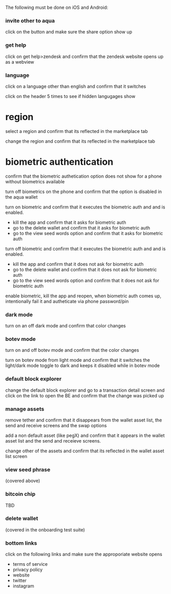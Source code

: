 The following must be done on iOS and Android:

### invite other to aqua
click on the button and make sure the share option show up

### get help
click on get help>zendesk and confirm that the zendesk website opens up as a webview


### language
click on a language other than english and confirm that it switches

click on the header 5 times to see if hidden langugages show

# region
select a region and confirm that its reflected in the marketplace tab

change the region and confirm that its reflected in the marketplace tab

# biometric authentication
confirm that the biometric authetication option does not show for a phone without biometrics available

turn off biometrics on the phone and confirm that the option is disabled in the aqua wallet

turn on biometric and confirm that it executes the biometric auth and and is enabled. 
- kill the app and confirm that it asks for biometric auth
- go to the delete wallet and confirm that it asks for biometric auth
- go to the view seed words option and confirm that it asks for biometric auth

turn off biometric and confirm that it executes the biometric auth and and is enabled. 
- kill the app and confirm that it does not ask for biometric auth
- go to the delete wallet and confirm that it does not ask for biometric auth
- go to the view seed words option and confirm that it does not ask for biometric auth

enable biometric, kill the app and reopen, when biometric auth comes up, intentionally fail it and autheticate via phone password/pin

### dark mode
turn on an off dark mode and confirm that color changes

### botev mode
turn on and off botev mode and confirm that the color changes

turn on botev mode from light mode and confirm that it switches the light/dark mode toggle to dark and keeps it disabled while in botev mode

### default block explorer
change the default block explorer and go to a transaction detail screen and click on the link to open the BE and confirm that the change was picked up

### manage assets
remove tether and confirm that it disappears from the wallet asset list, the send and receive screens and the swap options

add a non default asset (like pegX) and confirm that it appears in the wallet asset list and the send and receieve screens.

change other of the assets and confirm that its reflected in the wallet asset list screen

### view seed phrase
(covered above)

### bitcoin chip
TBD

### delete wallet
(covered in the onboarding test suite)

### bottom links
click on the following links and make sure the approporiate website opens
- terms of service
- privacy policy
- website
- twitter
- instagram
